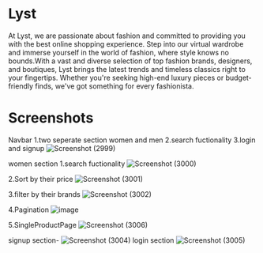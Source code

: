 # Lyst
At Lyst, we are passionate about fashion and committed to providing you with the best online shopping experience. Step into our virtual wardrobe and immerse yourself in the world of fashion, where style knows no bounds.With a vast and diverse selection of top fashion brands, designers, and boutiques, Lyst brings the latest trends and timeless classics right to your fingertips. Whether you're seeking high-end luxury pieces or budget-friendly finds, we've got something for every fashionista.

# Screenshots
Navbar
1.two seperate section women and men
2.search fuctionality
3.login and signup
![Screenshot (2999)](https://user-images.githubusercontent.com/115461870/229432555-61c55eb8-16e9-4634-ab1a-5d9ae9fd1c8c.png)

women section
1.search fuctionality
![Screenshot (3000)](https://user-images.githubusercontent.com/115461870/229433490-062d7ca4-3797-447a-b64c-b7eccb6250e1.png)

2.Sort by their price
![Screenshot (3001)](https://user-images.githubusercontent.com/115461870/229433550-676a1df6-e20f-4f33-a0ef-1ae6d001ca71.png)

3.filter by their brands
![Screenshot (3002)](https://user-images.githubusercontent.com/115461870/229433591-9e1c28d7-16d3-4948-80d7-880b770dd8dc.png)

4.Pagination
![image](https://user-images.githubusercontent.com/115461870/229433725-b85a6763-964a-4430-93b7-a2bd9c7d00c9.png)

5.SingleProductPage
![Screenshot (3006)](https://user-images.githubusercontent.com/115461870/229434141-1a5c1d8c-9d43-4079-9001-c82dc6068718.png)

signup section-
![Screenshot (3004)](https://user-images.githubusercontent.com/115461870/229433851-104a9e59-c279-4cb6-b028-77ce2e694dd9.png)
login section
![Screenshot (3005)](https://user-images.githubusercontent.com/115461870/229433976-e90d40a5-3f52-4d0b-8fd0-573c559f7bb9.png)




